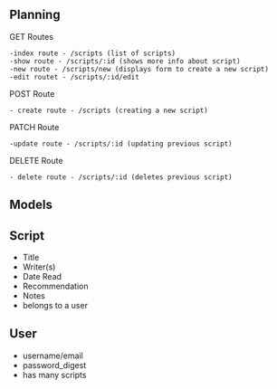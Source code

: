 ## Planning
GET Routes
```
-index route - /scripts (list of scripts)
-show route - /scripts/:id (shows more info about script)
-new route - /scripts/new (displays form to create a new script)
-edit routet - /scripts/:id/edit
```

POST Route
```
- create route - /scripts (creating a new script)
```

PATCH Route
```
-update route - /scripts/:id (updating previous script)
```

DELETE Route
```
- delete route - /scripts/:id (deletes previous script)
```

## Models
Script
------
- Title
- Writer(s)
- Date Read
- Recommendation
- Notes
- belongs to a user

## User
- username/email
- password_digest
- has many scripts
